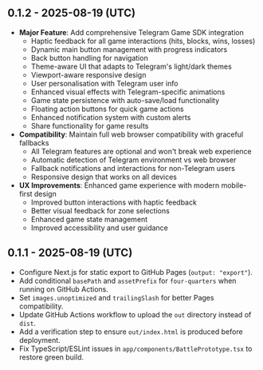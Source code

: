 ## 0.1.2 - 2025-08-19 (UTC)

- **Major Feature**: Add comprehensive Telegram Game SDK integration
  - Haptic feedback for all game interactions (hits, blocks, wins, losses)
  - Dynamic main button management with progress indicators
  - Back button handling for navigation
  - Theme-aware UI that adapts to Telegram's light/dark themes
  - Viewport-aware responsive design
  - User personalisation with Telegram user info
  - Enhanced visual effects with Telegram-specific animations
  - Game state persistence with auto-save/load functionality
  - Floating action buttons for quick game actions
  - Enhanced notification system with custom alerts
  - Share functionality for game results
- **Compatibility**: Maintain full web browser compatibility with graceful fallbacks
  - All Telegram features are optional and won't break web experience
  - Automatic detection of Telegram environment vs web browser
  - Fallback notifications and interactions for non-Telegram users
  - Responsive design that works on all devices
- **UX Improvements**: Enhanced game experience with modern mobile-first design
  - Improved button interactions with haptic feedback
  - Better visual feedback for zone selections
  - Enhanced game state management
  - Improved accessibility and user guidance

## 0.1.1 - 2025-08-19 (UTC)

- Configure Next.js for static export to GitHub Pages (`output: "export"`).
- Add conditional `basePath` and `assetPrefix` for `four-quarters` when running on GitHub Actions.
- Set `images.unoptimized` and `trailingSlash` for better Pages compatibility.
- Update GitHub Actions workflow to upload the `out` directory instead of `dist`.
- Add a verification step to ensure `out/index.html` is produced before deployment.
- Fix TypeScript/ESLint issues in `app/components/BattlePrototype.tsx` to restore green build.


